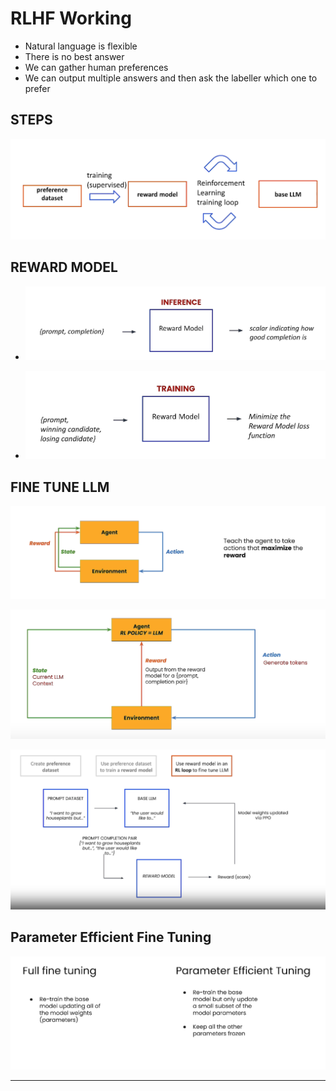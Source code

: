 # RLHF Working

- Natural language is flexible
- There is no best answer
- We can gather human preferences
- We can output multiple answers and then ask the labeller which one to prefer

## STEPS

![alt text](image.png)

## REWARD MODEL

- ![alt text](image-1.png)

- ![alt text](image-2.png)

## FINE TUNE LLM

![alt text](image-3.png)

![alt text](image-4.png)

![alt text](image-5.png)

## Parameter Efficient Fine Tuning

![alt text](image-6.png)

---

